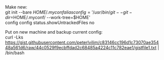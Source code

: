 Make new:  
git init --bare $HOME/.myconf  
alias config='/usr/bin/git --git-dir=$HOME/.myconf/ --work-tree=$HOME'  
config config status.showUntrackedFiles no  
  
Put on new machine and backup current config:  
curl -Lks https://gist.githubusercontent.com/peterlvilim/c83146cc196d1c73070ae35448a561d6/raw/44c0529f9ecbffdad2c68485a4224c11c782eae1/gistfile1.txt | /bin/bash
